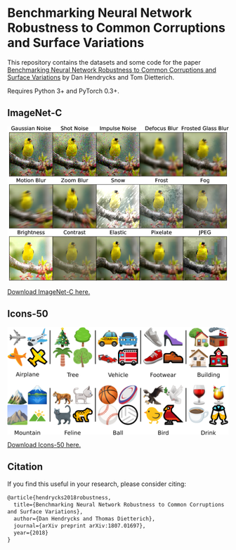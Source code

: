 # Benchmarking Neural Network Robustness to Common Corruptions and Surface Variations

This repository contains the datasets and some code for the paper [Benchmarking Neural Network Robustness to Common Corruptions and Surface Variations](https://arxiv.org/abs/1807.01697) by Dan Hendrycks and Tom Dietterich.

Requires Python 3+ and PyTorch 0.3+.

## ImageNet-C

<img align="center" src="assets/imagenet-c.png" width="750">

[Download ImageNet-C here.](https://drive.google.com/drive/folders/1HDVw6CmX3HiG0ODFtI75iIfBDxSiSz2K?usp=sharing)

## Icons-50

<img align="center" src="assets/icons-50.png" width="750">

[Download Icons-50 here.](https://drive.google.com/file/d/1TN5Igft9q01HZOuFlW7e8L1u5ksgVkn-/view?usp=sharing)

## Citation

If you find this useful in your research, please consider citing:

    @article{hendrycks2018robustness,
      title={Benchmarking Neural Network Robustness to Common Corruptions and Surface Variations},
      author={Dan Hendrycks and Thomas Dietterich},
      journal={arXiv preprint arXiv:1807.01697},
      year={2018}
    }
